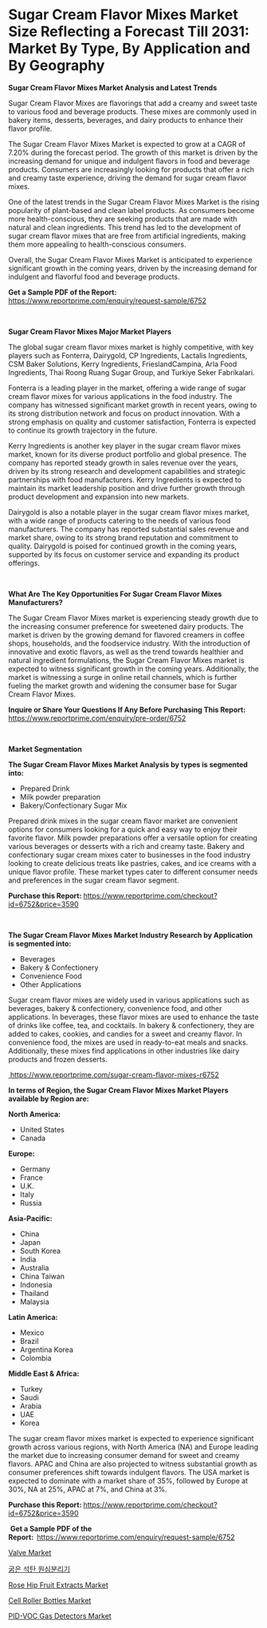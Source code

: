 <p><h1>Sugar Cream Flavor Mixes Market Size Reflecting a Forecast Till 2031: Market By Type, By Application and By Geography</h1></p><p><strong>Sugar Cream Flavor Mixes Market Analysis and Latest Trends</strong></p>
<p><p>Sugar Cream Flavor Mixes are flavorings that add a creamy and sweet taste to various food and beverage products. These mixes are commonly used in bakery items, desserts, beverages, and dairy products to enhance their flavor profile.</p><p>The Sugar Cream Flavor Mixes Market is expected to grow at a CAGR of 7.20% during the forecast period. The growth of this market is driven by the increasing demand for unique and indulgent flavors in food and beverage products. Consumers are increasingly looking for products that offer a rich and creamy taste experience, driving the demand for sugar cream flavor mixes.</p><p>One of the latest trends in the Sugar Cream Flavor Mixes Market is the rising popularity of plant-based and clean label products. As consumers become more health-conscious, they are seeking products that are made with natural and clean ingredients. This trend has led to the development of sugar cream flavor mixes that are free from artificial ingredients, making them more appealing to health-conscious consumers.</p><p>Overall, the Sugar Cream Flavor Mixes Market is anticipated to experience significant growth in the coming years, driven by the increasing demand for indulgent and flavorful food and beverage products.</p></p>
<p><strong>Get a Sample PDF of the Report:&nbsp;</strong> <a href="https://www.reportprime.com/enquiry/request-sample/6752">https://www.reportprime.com/enquiry/request-sample/6752</a></p>
<p>&nbsp;</p>
<p><strong>Sugar Cream Flavor Mixes Major Market Players</strong></p>
<p><p>The global sugar cream flavor mixes market is highly competitive, with key players such as Fonterra, Dairygold, CP Ingredients, Lactalis Ingredients, CSM Baker Solutions, Kerry Ingredients, FrieslandCampina, Arla Food Ingredients, Thai Roong Ruang Sugar Group, and Turkiye Seker Fabrikalari.</p><p>Fonterra is a leading player in the market, offering a wide range of sugar cream flavor mixes for various applications in the food industry. The company has witnessed significant market growth in recent years, owing to its strong distribution network and focus on product innovation. With a strong emphasis on quality and customer satisfaction, Fonterra is expected to continue its growth trajectory in the future.</p><p>Kerry Ingredients is another key player in the sugar cream flavor mixes market, known for its diverse product portfolio and global presence. The company has reported steady growth in sales revenue over the years, driven by its strong research and development capabilities and strategic partnerships with food manufacturers. Kerry Ingredients is expected to maintain its market leadership position and drive further growth through product development and expansion into new markets.</p><p>Dairygold is also a notable player in the sugar cream flavor mixes market, with a wide range of products catering to the needs of various food manufacturers. The company has reported substantial sales revenue and market share, owing to its strong brand reputation and commitment to quality. Dairygold is poised for continued growth in the coming years, supported by its focus on customer service and expanding its product offerings.</p></p>
<p>&nbsp;</p>
<p><strong>What Are The Key Opportunities For Sugar Cream Flavor Mixes Manufacturers?</strong></p>
<p><p>The Sugar Cream Flavor Mixes market is experiencing steady growth due to the increasing consumer preference for sweetened dairy products. The market is driven by the growing demand for flavored creamers in coffee shops, households, and the foodservice industry. With the introduction of innovative and exotic flavors, as well as the trend towards healthier and natural ingredient formulations, the Sugar Cream Flavor Mixes market is expected to witness significant growth in the coming years. Additionally, the market is witnessing a surge in online retail channels, which is further fueling the market growth and widening the consumer base for Sugar Cream Flavor Mixes.</p></p>
<p><strong>Inquire or Share Your Questions If Any Before Purchasing This Report:</strong> <a href="https://www.reportprime.com/enquiry/pre-order/6752">https://www.reportprime.com/enquiry/pre-order/6752</a></p>
<p>&nbsp;</p>
<p><strong>Market Segmentation</strong></p>
<p><strong>The Sugar Cream Flavor Mixes Market Analysis by types is segmented into:</strong></p>
<p><ul><li>Prepared Drink</li><li>Milk powder preparation</li><li>Bakery/Confectionary Sugar Mix</li></ul></p>
<p><p>Prepared drink mixes in the sugar cream flavor market are convenient options for consumers looking for a quick and easy way to enjoy their favorite flavor. Milk powder preparations offer a versatile option for creating various beverages or desserts with a rich and creamy taste. Bakery and confectionary sugar cream mixes cater to businesses in the food industry looking to create delicious treats like pastries, cakes, and ice creams with a unique flavor profile. These market types cater to different consumer needs and preferences in the sugar cream flavor segment.</p></p>
<p><strong>Purchase this Report:&nbsp;</strong><a href="https://www.reportprime.com/checkout?id=6752&price=3590">https://www.reportprime.com/checkout?id=6752&price=3590</a></p>
<p>&nbsp;</p>
<p><strong>The Sugar Cream Flavor Mixes Market Industry Research by Application is segmented into:</strong></p>
<p><ul><li>Beverages</li><li>Bakery & Confectionery</li><li>Convenience Food</li><li>Other Applications</li></ul></p>
<p><p>Sugar cream flavor mixes are widely used in various applications such as beverages, bakery & confectionery, convenience food, and other applications. In beverages, these flavor mixes are used to enhance the taste of drinks like coffee, tea, and cocktails. In bakery & confectionery, they are added to cakes, cookies, and candies for a sweet and creamy flavor. In convenience food, the mixes are used in ready-to-eat meals and snacks. Additionally, these mixes find applications in other industries like dairy products and frozen desserts.</p></p>
<p><a href="https://www.reportprime.com/sugar-cream-flavor-mixes-r6752">&nbsp;https://www.reportprime.com/sugar-cream-flavor-mixes-r6752</a></p>
<p><strong>In terms of Region, the Sugar Cream Flavor Mixes Market Players available by Region are:</strong></p>
<p>
    <p> <strong> North America: </strong>
        <ul>
            <li>United States</li>
            <li>Canada</li>
        </ul>
        </p> 
    <p> <strong> Europe: </strong>
        <ul>
            <li>Germany</li>
            <li>France</li>
            <li>U.K.</li>
            <li>Italy</li>
            <li>Russia</li>
        </ul>
        </p> 
    <p> <strong> Asia-Pacific: </strong>
        <ul>
            <li>China</li>
            <li>Japan</li>
            <li>South Korea</li>
            <li>India</li>
            <li>Australia</li>
            <li>China Taiwan</li>
            <li>Indonesia</li>
            <li>Thailand</li>
            <li>Malaysia</li>
        </ul>
        </p> 
    <p> <strong> Latin America: </strong>
        <ul>
            <li>Mexico</li>
            <li>Brazil</li>
            <li>Argentina Korea</li>
            <li>Colombia</li>
        </ul>
        </p> 
    <p> <strong> Middle East & Africa: </strong>
        <ul>
            <li>Turkey</li>
            <li>Saudi</li>
            <li>Arabia</li>
            <li>UAE</li>
            <li>Korea</li>
        </ul>
    </p>
    </p>
<p><p>The sugar cream flavor mixes market is expected to experience significant growth across various regions, with North America (NA) and Europe leading the market due to increasing consumer demand for sweet and creamy flavors. APAC and China are also projected to witness substantial growth as consumer preferences shift towards indulgent flavors. The USA market is expected to dominate with a market share of 35%, followed by Europe at 30%, NA at 25%, APAC at 7%, and China at 3%.</p></p>
<p><strong>Purchase this Report: </strong><a href="https://www.reportprime.com/checkout?id=6752&price=3590">https://www.reportprime.com/checkout?id=6752&price=3590</a></p>
<p>&nbsp;<strong>Get a Sample PDF of the Report:&nbsp;&nbsp;</strong><a href="https://www.reportprime.com/enquiry/request-sample/6752">https://www.reportprime.com/enquiry/request-sample/6752</a></p>
<p><strong></strong></p>
<p><p><a href="https://issuu.com/reportprime-2/docs/valve-market-size-2030.pptx">Valve Market</a></p><p><a href="https://medium.com/@deonnorh89/%EA%B8%80%EB%A1%9C%EB%B2%8C-%EA%B1%B0%EC%B9%9C-%EC%84%9D%ED%83%84-%EC%9B%90%EC%8B%AC%EB%B6%84%EB%A6%AC%EA%B8%B0-%EC%8B%9C%EC%9E%A5-%ED%99%98%EA%B2%BD%EC%9D%84-%ED%83%90%EC%83%89%ED%95%98%EB%8A%94-%EB%8F%99%ED%96%A5-%EC%98%88%EC%B8%A1-%EB%B0%8F-%EC%98%81%ED%96%A5-%EB%B6%84%EC%84%9D-2024-2031-%EB%8A%94-180-%ED%8E%98%EC%9D%B4%EC%A7%80%EC%97%90-%EA%B1%B8%EC%B3%90-%EB%8B%A4%EB%A3%B9%EB%8B%88%EB%8B%A4-1da2bca56bf6">굵은 석탄 원심분리기</a></p><p><a href="https://github.com/bmorecock/Market-Research-Report-List-4/blob/main/rose-hip-fruit-extracts-market.md">Rose Hip Fruit Extracts Market</a></p><p><a href="https://issuu.com/reportprime-2/docs/cell-roller-bottles-market-size-2030.pptx">Cell Roller Bottles Market</a></p><p><a href="https://medium.com/@brennakessler/pid-voc-gas-detectors-market-share-size-trends-industry-analysis-report-by-application-f24af4fd70ea">PID-VOC Gas Detectors Market</a></p></p>